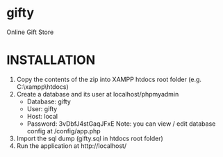# gifty
Online Gift Store

# INSTALLATION

1. Copy the contents of the zip into XAMPP htdocs root folder (e.g. C:\xampp\htdocs)
2. Create a database and its user at localhost/phpmyadmin
   * Database: gifty
   * User:     gifty
   * Host:     local
   * Password: 3vDbfJ4stGaqJFxE
   Note: you can view / edit database config at /config/app.php
3. Import the sql dump (gifty.sql in htdocs root folder)
4. Run the application at http://localhost/